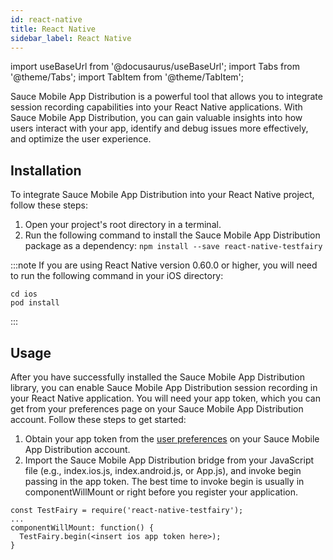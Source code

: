 ```yaml
---
id: react-native
title: React Native
sidebar_label: React Native
---
```


import useBaseUrl from '@docusaurus/useBaseUrl';
import Tabs from '@theme/Tabs';
import TabItem from '@theme/TabItem';

Sauce Mobile App Distribution is a powerful tool that allows you to integrate session recording capabilities into your React Native applications. With Sauce Mobile App Distribution, you can gain valuable insights into how users interact with your app, identify and debug issues more effectively, and optimize the user experience.

## Installation

To integrate Sauce Mobile App Distribution into your React Native project, follow these steps:

1. Open your project's root directory in a terminal.
2. Run the following command to install the Sauce Mobile App Distribution package as a dependency:
 `npm install --save react-native-testfairy`

:::note
If you are using React Native version 0.60.0 or higher, you will need to run the following command in your iOS directory:

```
cd ios
pod install
```
:::

## Usage

After you have successfully installed the Sauce Mobile App Distribution library, you can enable Sauce Mobile App Distribution session recording in your React Native application. You will need your app token, which you can get from your preferences page on your Sauce Mobile App Distribution account. Follow these steps to get started:

1. Obtain your app token from the [user preferences](https://app.testfairy.com/settings/) on your Sauce Mobile App Distribution account.
2.  Import the Sauce Mobile App Distribution bridge from your JavaScript file (e.g., index.ios.js, index.android.js, or App.js), and invoke begin passing in the app token. The best time to invoke begin is usually in componentWillMount or right before you register your application.

```
const TestFairy = require('react-native-testfairy');
...
componentWillMount: function() {
  TestFairy.begin(<insert ios app token here>);
}
```
